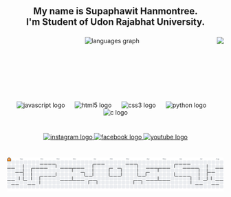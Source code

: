 <h2 align="center">My name is Supaphawit Hanmontree.<br>I'm Student of Udon Rajabhat University.</h2>

###

<img align="right" height="150" src="https://media1.giphy.com/media/v1.Y2lkPTc5MGI3NjExZXY2enFneWllc2dwMDkyeGJhMHhianJneDdhbG9vMm51ZGM3bm9kNiZlcD12MV9pbnRlcm5hbF9naWZfYnlfaWQmY3Q9Zw/Q17ox6dSWxCpLN21gb/giphy.gif"  />

###

<div align="center">
  <img src="https://github-readme-stats.vercel.app/api/top-langs?username=Supawish35&locale=en&hide_title=true&layout=compact&card_width=320&langs_count=5&theme=dracula&hide_border=false" height="150" alt="languages graph"  />
</div>

###

<br clear="both">

<div align="center">
  <img src="https://cdn.jsdelivr.net/gh/devicons/devicon/icons/javascript/javascript-original.svg" height="50" alt="javascript logo"  />
  <img width="15" />
  <img src="https://cdn.jsdelivr.net/gh/devicons/devicon/icons/html5/html5-original.svg" height="50" alt="html5 logo"  />
  <img width="15" />
  <img src="https://cdn.jsdelivr.net/gh/devicons/devicon/icons/css3/css3-original.svg" height="50" alt="css3 logo"  />
  <img width="15" />
  <img src="https://cdn.jsdelivr.net/gh/devicons/devicon/icons/python/python-original.svg" height="50" alt="python logo"  />
  <img width="15" />
  <img src="https://cdn.jsdelivr.net/gh/devicons/devicon/icons/c/c-original.svg" height="50" alt="c logo"  />
</div>

###

<br clear="both">

<div align="center">
  <a href="https://www.instagram.com/mvi.sv/" target="_blank">
    <img src="https://img.shields.io/static/v1?message=Instagram&logo=instagram&label=&color=E4405F&logoColor=white&labelColor=&style=for-the-badge" height="35" alt="instagram logo"  />
  </a>
  <a href="https://www.facebook.com/supawish.hanmontree/" target="_blank">
    <img src="https://img.shields.io/static/v1?message=Facebook&logo=facebook&label=&color=1877F2&logoColor=white&labelColor=&style=for-the-badge" height="35" alt="facebook logo"  />
  </a>
  <a href="https://www.youtube.com/@supawishhanmontree6363" target="_blank">
    <img src="https://img.shields.io/static/v1?message=Youtube&logo=youtube&label=&color=FF0000&logoColor=white&labelColor=&style=for-the-badge" height="35" alt="youtube logo"  />
  </a>
</div>

###

<br clear="both">

<picture>
  <source media="(prefers-color-scheme: dark)" srcset="https://raw.githubusercontent.com/Supawish35/Supawish35/output/pacman-contribution-graph-dark.svg">
  <source media="(prefers-color-scheme: light)" srcset="https://raw.githubusercontent.com/Supawish35/Supawish35/output/pacman-contribution-graph.svg">
  <img alt="pacman contribution graph" src="https://raw.githubusercontent.com/Supawish35/Supawish35/output/pacman-contribution-graph.svg">
</picture>

###
